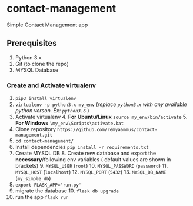 # contact-management
Simple Contact Management app

## Prerequisites
1. Python 3.x
2. Git (to clone the repo)
3. MYSQL Database

### Create and Activate virtualenv
1. `pip3 install virtualenv`
2. `virtualenv -p python3.x my_env`  (*replace `python3.x` with any available python verson. Ex: `python3.6`* )
3.  Activate virtualenv
	4. **For Ubuntu/Linux** `source my_env/bin/activate`
	5. **For Windows** `\my_env\Scripts\activate.bat`
4. Clone repository `https://github.com/remyaammus/contact-management.git`
5. `cd contact-management/`
6. Install dependencies `pip install -r requirements.txt`
7. Create MYSQL DB
	8. Create new database and export the **necessary**/following env variables ( default values are shown in brackets)
		9. `MYSQL_USER` (`root`)
		10. `MYSQL_PASSWORD` (`password`)
		11. `MYSQL_HOST` (`localhost`)
		12. `MYSQL_PORT` (`5432`)
		13. `MYSQL_DB_NAME` (`my_simple_db`) 
8. `export FLASK_APP='run.py' `
9. migrate the database
	10. `flask db upgrade` 
10.  run the app `flask run`
